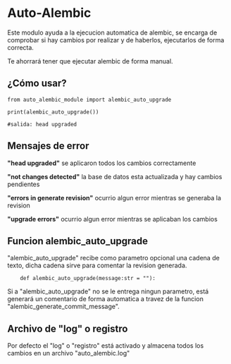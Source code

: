 # Auto-Alembic

Este modulo ayuda a la ejecucion automatica de alembic, se encarga de comprobar si hay cambios por realizar y de haberlos, ejecutarlos de forma correcta.

Te ahorrará tener que ejecutar alembic de forma manual.

## ¿Cómo usar?

    from auto_alembic_module import alembic_auto_upgrade

    print(alembic_auto_upgrade())

    #salida: head upgraded
    
## Mensajes de error

<strong>"head upgraded"</strong> se aplicaron todos los cambios correctamente

<strong>"not changes detected"</strong> la base de datos esta actualizada y hay cambios pendientes

<strong>"errors in generate revision"</strong> ocurrio algun error mientras se generaba la revision

<strong>"upgrade errors"</strong> ocurrio algun error mientras se aplicaban los cambios

## Funcion alembic_auto_upgrade
    
"alembic_auto_upgrade" recibe como parametro opcional una cadena de texto, dicha cadena sirve para comentar la revision generada.

        def alembic_auto_upgrade(message:str = ""):

Si a "alembic_auto_upgrade" no se le entrega ningun parametro, está generará un comentario de forma automatica a travez de la funcion "alembic_generate_commit_message".
    
## Archivo de "log" o registro

Por defecto el "log" o "registro" está activado y almacena todos los cambios en un archivo "auto_alembic.log"
